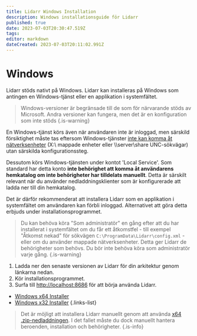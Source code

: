 ```yaml
---
title: Lidarr Windows Installation
description: Windows installationsguide för Lidarr
published: true
date: 2023-07-03T20:30:47.519Z
tags: 
editor: markdown
dateCreated: 2023-07-03T20:11:02.991Z
---
```


# Windows

Lidarr stöds nativt på Windows. Lidarr kan installeras på Windows som antingen en Windows-tjänst eller en applikation i systemfältet.
> Windows-versioner är begränsade till de som för närvarande stöds av Microsoft. Andra versioner kan fungera, men det är en konfiguration som inte stöds
{.is-warning}

En Windows-tjänst körs även när användaren inte är inloggad, men särskild försiktighet måste tas eftersom Windows-tjänster [inte kan komma åt nätverksenheter](https://learn.microsoft.com/en-us/windows/win32/services/services-and-redirected-drives) (X:\ mappade enheter eller \\\server\share UNC-sökvägar) utan särskilda konfigurationssteg.

Dessutom körs Windows-tjänsten under kontot 'Local Service'. Som standard har detta konto **inte behörighet att komma åt användarens hemkatalog om inte behörigheter har tilldelats manuellt**. Detta är särskilt relevant när du använder nedladdningsklienter som är konfigurerade att ladda ner till din hemkatalog.

Det är därför rekommenderat att installera Lidarr som en applikation i systemfältet om användaren kan förbli inloggad. Alternativet att göra detta erbjuds under installationsprogrammet.

> Du kan behöva köra "Som administratör" en gång efter att du har installerat i systemfältet om du får ett åtkomstfel - till exempel "Åtkomst nekad" för sökvägen `C:\ProgramData\Lidarr\config.xml` - eller om du använder mappade nätverksenheter. Detta ger Lidarr de behörigheter som behövs. Du bör inte behöva köra som administratör varje gång.
{.is-warning}

1. Ladda ner den senaste versionen av Lidarr för din arkitektur genom länkarna nedan.
1. Kör installationsprogrammet.
1. Surfa till <http://localhost:8686> för att börja använda Lidarr.

- [Windows x64 Installer](https://lidarr.servarr.com/v1/update/master/updatefile?os=windows&runtime=netcore&arch=x64&installer=true)
- [Windows x32 Installer](https://lidarr.servarr.com/v1/update/master/updatefile?os=windows&runtime=netcore&arch=x86&installer=true)
{.links-list}

> Det är möjligt att installera Lidarr manuellt genom att använda [x64 .zip-nedladdningen](https://lidarr.servarr.com/v1/update/master/updatefile?os=windows&runtime=netcore&arch=x64). I det fallet måste du dock manuellt hantera beroenden, installation och behörigheter.
{.is-info}
